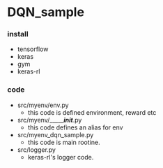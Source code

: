 # DQN_sample

### install
 - tensorflow
 - keras
 - gym
 - keras-rl

### code
 - src/myenv/env.py
    - this code is defined environment, reward etc
 - src/myenv/__________init_____.py
    - this code defines an alias for env
 - src/myenv_dqn_sample.py
    - this code is main rootine.
 - src/logger.py
    - keras-rl's logger code.
